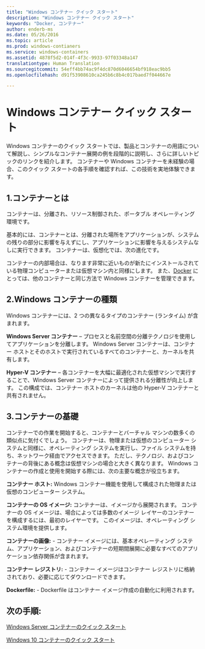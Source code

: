 ```yaml
---
title: "Windows コンテナー クイック スタート"
description: "Windows コンテナー クイック スタート"
keywords: "Docker, コンテナー"
author: enderb-ms
ms.date: 05/26/2016
ms.topic: article
ms.prod: windows-contianers
ms.service: windows-containers
ms.assetid: 4878f5d2-014f-4f3c-9933-97f03348a147
translationtype: Human Translation
ms.sourcegitcommit: 54eff4bb74ac9f4dc870d6046654bf918eac9bb5
ms.openlocfilehash: d91f53908610ca245b6c8b4c017baed7f044667e

---
```


# Windows コンテナー クイック スタート

Windows コンテナーのクイック スタートでは、製品とコンテナーの用語について解説し、シンプルなコンテナー展開の例を段階的に説明し、さらに詳しいトピックのリンクを紹介します。 コンテナーや Windows コンテナーを未経験の場合、このクイック スタートの各手順を確認すれば、この技術を実地体験できます。

## 1.コンテナーとは

コンテナーは、分離され、リソース制御された、ポータブル オペレーティング環境です。

基本的には、コンテナーとは、分離された場所をアプリケーションが、システムの残りの部分に影響を与えずにし、アプリケーションに影響を与えるシステムなしに実行できます。 コンテナーは、仮想化では、次の進化です。

コンテナーの内部場合は、なります非常に近いものが新たにインストールされている物理コンピューターまたは仮想マシン内と同様にします。 また、[Docker](https://www.docker.com/) にとっては、他のコンテナーと同じ方法で Windows コンテナーを管理できます。

## 2.Windows コンテナーの種類

Windows コンテナーには、2 つの異なるタイプのコンテナー (ランタイム) が含まれます。

**Windows Server コンテナー** – プロセスと名前空間の分離テクノロジを使用してアプリケーションを分離します。 Windows Server コンテナーは、コンテナー ホストとそのホストで実行されているすべてのコンテナーと、カーネルを共有します。

**Hyper-V コンテナー** – 各コンテナーを大幅に最適化された仮想マシンで実行することで、Windows Server コンテナーによって提供される分離性が向上します。 この構成では、コンテナー ホストのカーネルは他の Hyper-V コンテナーと共有されません。

## 3.コンテナーの基礎

コンテナーでの作業を開始すると、コンテナーとバーチャル マシンの数多くの類似点に気付くでしょう。 コンテナーは、物理または仮想のコンピューター システムと同様に、オペレーティング システムを実行し、ファイル システムを持ち、ネットワーク経由でアクセスできます。 ただし、テクノロジ、およびコンテナーの背後にある概念は仮想マシンの場合と大きく異なります。 Windows コンテナーの作成と使用を開始する際には、次の主要な概念が役立ちます。 

**コンテナー ホスト:** Windows コンテナー機能を使用して構成された物理または仮想のコンピューター システム。

**コンテナーの OS イメージ:** コンテナーは、イメージから展開されます。 コンテナーの OS イメージは、場合によっては多数のイメージ レイヤーのコンテナーを構成するには、最初のレイヤーです。 このイメージは、オペレーティング システム環境を提供します。

**コンテナーの画像:** - コンテナー イメージには、基本オペレーティング システム、アプリケーション、およびコンテナーの短期間展開に必要なすべてのアプリケーション依存関係が含まれます。 

**コンテナー レジストリ:** - コンテナー イメージはコンテナー レジストリに格納されており、必要に応じてダウンロードできます。 

**Dockerfile:** - Dockerfile はコンテナー イメージ作成の自動化に利用されます。

## 次の手順:

[Windows Server コンテナーのクイック スタート](quick-start-windows-server.md)  

[Windows 10 コンテナーのクイック スタート](quick-start-windows-10.md)




<!--HONumber=Jan17_HO3-->


